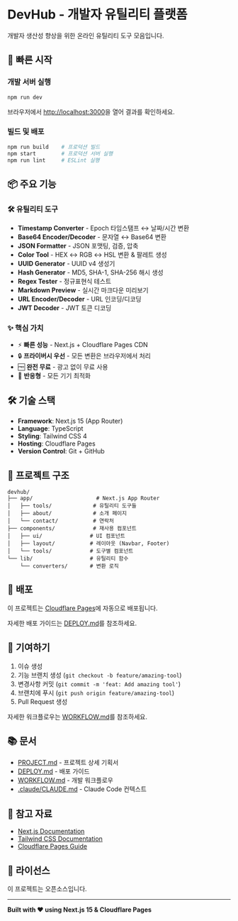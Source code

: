 # DevHub - 개발자 유틸리티 플랫폼

개발자 생산성 향상을 위한 온라인 유틸리티 도구 모음입니다.

## 🚀 빠른 시작

### 개발 서버 실행

```bash
npm run dev
```

브라우저에서 [http://localhost:3000](http://localhost:3000)을 열어 결과를 확인하세요.

### 빌드 및 배포

```bash
npm run build    # 프로덕션 빌드
npm start        # 프로덕션 서버 실행
npm run lint     # ESLint 실행
```

## 📦 주요 기능

### 🛠️ 유틸리티 도구

- **Timestamp Converter** - Epoch 타임스탬프 ↔ 날짜/시간 변환
- **Base64 Encoder/Decoder** - 문자열 ↔ Base64 변환
- **JSON Formatter** - JSON 포맷팅, 검증, 압축
- **Color Tool** - HEX ↔ RGB ↔ HSL 변환 & 팔레트 생성
- **UUID Generator** - UUID v4 생성기
- **Hash Generator** - MD5, SHA-1, SHA-256 해시 생성
- **Regex Tester** - 정규표현식 테스트
- **Markdown Preview** - 실시간 마크다운 미리보기
- **URL Encoder/Decoder** - URL 인코딩/디코딩
- **JWT Decoder** - JWT 토큰 디코딩

### ✨ 핵심 가치

- ⚡ **빠른 성능** - Next.js + Cloudflare Pages CDN
- 🔒 **프라이버시 우선** - 모든 변환은 브라우저에서 처리
- 🆓 **완전 무료** - 광고 없이 무료 사용
- 📱 **반응형** - 모든 기기 최적화

## 🛠️ 기술 스택

- **Framework**: Next.js 15 (App Router)
- **Language**: TypeScript
- **Styling**: Tailwind CSS 4
- **Hosting**: Cloudflare Pages
- **Version Control**: Git + GitHub

## 📁 프로젝트 구조

```
devhub/
├── app/                    # Next.js App Router
│   ├── tools/             # 유틸리티 도구들
│   ├── about/             # 소개 페이지
│   └── contact/           # 연락처
├── components/            # 재사용 컴포넌트
│   ├── ui/               # UI 컴포넌트
│   ├── layout/           # 레이아웃 (Navbar, Footer)
│   └── tools/            # 도구별 컴포넌트
└── lib/                  # 유틸리티 함수
    └── converters/       # 변환 로직
```

## 🚢 배포

이 프로젝트는 [Cloudflare Pages](https://pages.cloudflare.com/)에 자동으로 배포됩니다.

자세한 배포 가이드는 [DEPLOY.md](./DEPLOY.md)를 참조하세요.

## 🤝 기여하기

1. 이슈 생성
2. 기능 브랜치 생성 (`git checkout -b feature/amazing-tool`)
3. 변경사항 커밋 (`git commit -m 'feat: Add amazing tool'`)
4. 브랜치에 푸시 (`git push origin feature/amazing-tool`)
5. Pull Request 생성

자세한 워크플로우는 [WORKFLOW.md](./WORKFLOW.md)를 참조하세요.

## 📚 문서

- [PROJECT.md](./PROJECT.md) - 프로젝트 상세 기획서
- [DEPLOY.md](./DEPLOY.md) - 배포 가이드
- [WORKFLOW.md](./WORKFLOW.md) - 개발 워크플로우
- [.claude/CLAUDE.md](./.claude/CLAUDE.md) - Claude Code 컨텍스트

## 🔗 참고 자료

- [Next.js Documentation](https://nextjs.org/docs)
- [Tailwind CSS Documentation](https://tailwindcss.com/docs)
- [Cloudflare Pages Guide](https://developers.cloudflare.com/pages/)

## 📄 라이선스

이 프로젝트는 오픈소스입니다.

---

**Built with ❤️ using Next.js 15 & Cloudflare Pages**
